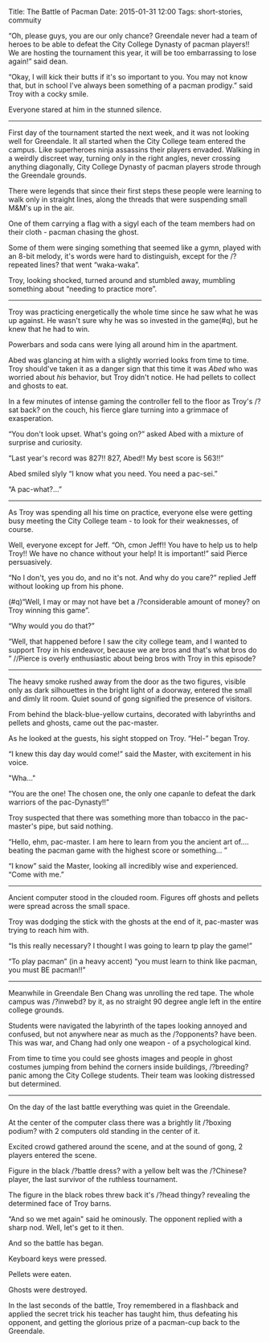 Title: The Battle of Pacman
Date: 2015-01-31 12:00
Tags: short-stories, commuity

“Oh, please guys, you are our only chance? Greendale never had a team of heroes to be able to defeat the City College Dynasty of pacman players!! We are hosting the tournament this year, it will be too embarrassing to lose again!” said dean.

“Okay, I will kick their butts if it's so important to you. You may not know that, but in school I've always been something of a pacman prodigy.” said Troy with a cocky smile.

Everyone stared at him in the stunned silence.

---

First day of the tournament started the next week, and it was not looking well for Greendale.
It all started when the City College team entered the campus.
Like superheroes ninja assassins their players envaded.
Walking in a weirdly discreet way, turning only in the right angles, never crossing anything diagonally, City College Dynasty of pacman players strode through the Greendale grounds.

There were legends that since their first steps these people were learning to walk only in straight lines, along the threads that were suspending small M&M's up in the air.

One of them carrying a flag with a sigyl each of the team members had on their cloth - pacman chasing the ghost.

Some of them were singing something that seemed like a gymn, played with an 8-bit melody, it's words were hard to distinguish, except for the /?repeated lines? that went “waka-waka”.

Troy, looking shocked, turned around and stumbled away, mumbling something about “needing to practice more”.

---

Troy was practicing energetically the whole time since he saw what he was up against.
He wasn't sure why he was so invested in the game(#q), but he knew that he had to win.

Powerbars and soda cans were lying all around him in the apartment.

Abed was glancing at him with a slightly worried looks from time to time. Troy should've taken it as a danger sign that this time it was *Abed* who was worried about *his*  behavior, but Troy didn't notice. He had pellets to collect and ghosts to eat.

In a few minutes of intense gaming the controller fell to the floor as Troy's /?sat back? on the couch, his fierce glare turning into a grimmace of exasperation.

“You don't look upset. What's going on?” asked Abed with a mixture of surprise and curiosity.

“Last year's record was 827!! 827, Abed!! My best score is 563!!”

Abed smiled slyly “I know what you need. You need a pac-sei.”

“A pac-what?…”

---

As Troy was spending all his time on practice, everyone else were getting busy meeting the City College team - to look for their weaknesses, of course.

Well, everyone except for Jeff.
“Oh, cmon Jeff!! You have to help us to help Troy!! We have no chance without your help! It is important!” said Pierce persuasively.

“No I don't, yes you do, and no it's not. And why do you care?” replied Jeff without looking up from his phone.

(#q)“Well, I may or may not have bet a /?considerable amount of money? on Troy winning this game”.

“Why would you do that?”

“Well, that happened before I saw the city college team, and I wanted to support Troy in his endeavor, because we are bros and that's what bros do ” //Pierce is overly enthusiastic about being bros with Troy in this episode?

---

The heavy smoke rushed away from the door as the two figures, visible only as dark silhouettes in the bright light of a doorway, entered the small and dimly lit room. Quiet sound of gong signified the presence of visitors.

From behind the black-blue-yellow curtains, decorated with labyrinths and pellets and ghosts, came out the pac-master.

As he looked at the guests, his sight stopped on Troy.
“Hel-” began Troy.

“I knew this day day would come!” said the Master, with excitement in his voice. 

"Wha…"

“You are the one! The chosen one, the only one capanle to defeat the dark warriors of the pac-Dynasty!!”

Troy suspected that there was something more than tobacco in the pac-master's pipe, but said nothing.

“Hello, ehm, pac-master. I am here to learn from you the ancient art of…. beating the pacman game with the highest score or something… ”

“I know” said the Master, looking all incredibly wise and experienced. “Come with me.”

---

Ancient computer stood in the clouded room.
Figures off ghosts and pellets were spread across the small space.

Troy was dodging the stick with the ghosts at the end of it, pac-master was trying to reach him with.

“Is this really necessary? I thought I was going to learn tp play the game!”

“To play pacman” (in a heavy accent) “you must learn to think like pacman, you must BE pacman!!”

---

Meanwhile in Greendale Ben Chang was unrolling the red tape. The whole campus was /?inwebd? by it, as no straight 90 degree angle left in the entire college grounds.

Students were navigated the labyrinth of the tapes looking annoyed and confused, but not anywhere near as much as the /?opponents? have been. This was war, and Chang had only one weapon - of a psychological kind.

From time to time you could see ghosts images and people in ghost costumes jumping from behind the corners inside buildings, /?breeding? panic among the City College students. 
Their team was looking distressed but determined.

---

On the day of the last battle everything was quiet in the Greendale.

At the center of the computer class there was a brightly lit /?boxing podium? with 2 computers old standing in the center of it.

Excited crowd gathered around the scene, and at the sound of gong, 2 players entered the scene.

Figure in the black /?battle dress? with a yellow belt was the /?Chinese? player, the last survivor of the ruthless tournament.

The figure in the black robes threw back it's /?head thingy? revealing the determined face of Troy barns.

“And so we met again" said he ominously.
The opponent replied with a sharp nod.
Well, let's get to it then.

And so the battle has began.

Keyboard keys were pressed.

Pellets were eaten.

Ghosts were destroyed.

In the last seconds of the battle, Troy remembered in a flashback and applied the secret trick his teacher has taught him, thus defeating his opponent, and getting the glorious prize of a pacman-cup back to the Greendale.





